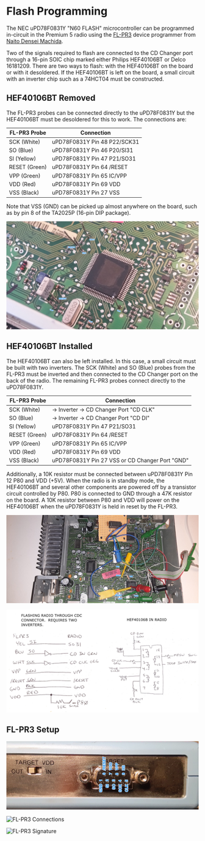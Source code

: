 # Flash Programming

The NEC uPD78F0831Y "N60 FLASH" microcontroller can be programmed in-circuit in the Premium 5 radio using the [FL-PR3](https://web.archive.org/web/20180104213224/http://sys.ndk-m.com/download/?id=1348229202-851241) device programmer from [Naito Densei Machida](https://www.ndk-m.co.jp/).

Two of the signals required to flash are connected to the CD Changer port through a 16-pin SOIC chip marked either Philips HEF40106BT or Delco 16181209.  There are two ways to flash: with the HEF40106BT on the board or with it desoldered.  If the HEF40106BT is left on the board, a small circuit with an inverter chip such as a 74HCT04 must be constructed.

## HEF40106BT Removed

The FL-PR3 probes can be connected directly to the uPD78F0831Y but the HEF40106BT must
be desoldered for this to work.  The connections are:

| FL-PR3 Probe  | Connection                    |
|---------------|-------------------------------|
| SCK (White)   | uPD78F0831Y Pin 48 P22/SCK31  |
| SO (Blue)     | uPD78F0831Y Pin 46 P20/SI31   |
| SI (Yellow)   | uPD78F0831Y Pin 47 P21/SO31   |
| RESET (Green) | uPD78F0831Y Pin 64 /RESET     |
| VPP (Green)   | uPD78F0831Y Pin 65 IC/VPP     |
| VDD (Red)     | uPD78F0831Y Pin 69 VDD        |
| VSS (Black)   | uPD78F0831Y Pin 27 VSS        |

Note that VSS (GND) can be picked up almost anywhere on the board, such as by pin 8 of the TA2025P (16-pin DIP package).

![Flash Connections](photos/flpr3-connections-hef40106bt-removed.jpg)

## HEF40106BT Installed

The HEF40106BT can also be left installed.  In this case, a small circuit must be built with two inverters.  The SCK (White) and SO (Blue) probes from the FL-PR3 must be inverted and then connected to the CD Changer port on the back of the radio.  The remaining FL-PR3 probes connect directly to the uPD78F0831Y.

| FL-PR3 Probe  | Connection                                      |
|---------------|-------------------------------------------------|
| SCK (White)   | → Inverter → CD Changer Port "CD CLK"           |
| SO (Blue)     | → Inverter → CD Changer Port "CD DI"            |
| SI (Yellow)   | uPD78F0831Y Pin 47 P21/SO31                     |
| RESET (Green) | uPD78F0831Y Pin 64 /RESET                       |
| VPP (Green)   | uPD78F0831Y Pin 65 IC/VPP                       |  
| VDD (Red)     | uPD78F0831Y Pin 69 VDD                          |
| VSS (Black)   | uPD78F0831Y Pin 27 VSS or CD Changer Port "GND" |

Additionally, a 10K resistor must be connected between uPD78F0831Y Pin 12 P80 and VDD (+5V).  When the radio is in standby mode, the HEF40106BT and several other components are powered off by a transistor circuit controlled by P80.   P80 is connected to GND through a 47K resistor on the board.  A 10K resistor between P80 and VDD will power on the HEF40106BT when the uPD78F0831Y is held in reset by the FL-PR3.

![Flash Connections](photos/flpr3-connections-hef40106bt-installed.jpg)

![Schematic](photos/flpr3-connections-hef40106bt-schematic.jpg)

## FL-PR3 Setup

![FL-PR3 DB9 Port](photos/flpr3-db9-port.jpg)

![FL-PR3 Connections](photos/flpr3-settings.png)

![FL-PR3 Signature](photos/flpr3-signature.png)
